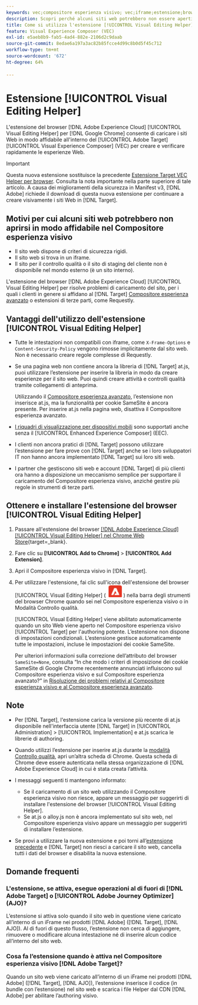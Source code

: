 ```yaml
---
keywords: vec;compositore esperienza visivo; vec;iframe;estensione;browser;faq
description: Scopri perché alcuni siti web potrebbero non essere aperti in modo affidabile nel [!UICONTROL Visual Experience Composer] (VEC). L'estensione del browser [!UICONTROL Visual Editing Helper] consente di caricare i siti Web in modo affidabile nel Compositore esperienza visivo.
title: Come si utilizza l'estensione [!UICONTROL Visual Editing Helper]?
feature: Visual Experience Composer (VEC)
exl-id: e5aeb8b9-fab5-4ad4-882e-2106d2c9daab
source-git-commit: 8edae6a197a3ac82b85fcce4d99c8b0d5f45c712
workflow-type: tm+mt
source-wordcount: '672'
ht-degree: 64%

---
```


# Estensione [!UICONTROL Visual Editing Helper]

L&#39;estensione del browser [!DNL Adobe Experience Cloud] [!UICONTROL Visual Editing Helper] per [!DNL Google Chrome] consente di caricare i siti Web in modo affidabile all&#39;interno del [!UICONTROL Adobe Target] [!UICONTROL Visual Experience Composer] (VEC) per creare e verificare rapidamente le esperienze Web.

>[!IMPORTANT]
>
>Questa nuova estensione sostituisce la precedente [Estensione Target VEC Helper per browser](/help/main/c-experiences/c-visual-experience-composer/r-troubleshoot-composer/vec-helper-browser-extension.md). Consulta la nota importante nella parte superiore di tale articolo. A causa dei miglioramenti della sicurezza in Manifest v3, [!DNL Adobe] richiede il download di questa nuova estensione per continuare a creare visivamente i siti Web in [!DNL Target].

## Motivi per cui alcuni siti web potrebbero non aprirsi in modo affidabile nel Compositore esperienza visivo

* Il sito web dispone di criteri di sicurezza rigidi.
* Il sito web si trova in un iframe.
* Il sito per il controllo qualità o il sito di staging del cliente non è disponibile nel mondo esterno (è un sito interno).

L&#39;estensione del browser [!DNL Adobe Experience Cloud] [!UICONTROL Visual Editing Helper] per risolve problemi di caricamento del sito, per i quali i clienti in genere si affidano al [!DNL Target] [Compositore esperienza avanzato](/help/main/administrating-target/visual-experience-composer-set-up.md#eec) o estensioni di terze parti, come Requestly.

## Vantaggi dell&#39;utilizzo dell&#39;estensione [!UICONTROL Visual Editing Helper]

* Tutte le intestazioni non compatibili con iframe, come `X-Frame-Options` e `Content-Security-Policy` vengono rimosse implicitamente dal sito web. Non è necessario creare regole complesse di Requestly.
* Se una pagina web non contiene ancora la libreria di [!DNL Target] at.js, puoi utilizzare l’estensione per inserire la libreria in modo da creare esperienze per il sito web. Puoi quindi creare attività e controlli qualità tramite collegamenti di anteprima.

  Utilizzando il [Compositore esperienza avanzato](/help/main/administrating-target/visual-experience-composer-set-up.md#eec), l’estensione non inserisce at.js, ma la funzionalità per cookie SameSite è ancora presente. Per inserire at.js nella pagina web, disattiva il Compositore esperienza avanzato.

* [I riquadri di visualizzazione per dispositivi mobili](/help/main/c-experiences/c-visual-experience-composer/mobile-viewports.md) sono supportati anche senza il [!UICONTROL Enhanced Experience Composer] (EEC).
* I clienti non ancora pratici di [!DNL Target] possono utilizzare l’estensione per fare prove con [!DNL Target] anche se i loro sviluppatori IT non hanno ancora implementato [!DNL Target] sui loro siti web.
* I partner che gestiscono siti web e account [!DNL Target] di più clienti ora hanno a disposizione un meccanismo semplice per supportare il caricamento del Compositore esperienza visivo, anziché gestire più regole in strumenti di terze parti.

## Ottenere e installare l&#39;estensione del browser [!UICONTROL Visual Editing Helper]

1. Passare all&#39;estensione del browser [[!DNL Adobe Experience Cloud] [!UICONTROL Visual Editing Helper] nel Chrome Web Store](https://chrome.google.com/webstore/detail/adobe-experience-cloud-vi/kgmjjkfjacffaebgpkpcllakjifppnca){target=_blank}.
1. Fare clic su **[!UICONTROL Add to Chrome]** > **[!UICONTROL Add Extension]**.
1. Apri il Compositore esperienza visivo in [!DNL Target].
1. Per utilizzare l&#39;estensione, fai clic sull&#39;icona dell&#39;estensione del browser [!UICONTROL Visual Editing Helper] ( ![icona Estensione editing video](/help/main/c-experiences/c-visual-experience-composer/r-troubleshoot-composer/assets/visual-editing-helper.png) ) nella barra degli strumenti del browser Chrome quando sei nel Compositore esperienza visivo o in Modalità Controllo qualità.

   [!UICONTROL Visual Editing Helper] viene abilitato automaticamente quando un sito Web viene aperto nel Compositore esperienza visivo [!UICONTROL Target] per l&#39;authoring potente. L’estensione non dispone di impostazioni condizionali. L’estensione gestisce automaticamente tutte le impostazioni, incluse le impostazioni dei cookie SameSite.

   Per ulteriori informazioni sulla correzione dell’attributo del browser `SameSite=None`, consulta “In che modo i criteri di imposizione dei cookie SameSite di Google Chrome recentemente annunciati influiscono sul Compositore esperienza visivo e sul Compositore esperienza avanzato?” in [Risoluzione dei problemi relativi al Compositore esperienza visivo e al Compositore esperienza avanzato](/help/main/c-experiences/c-visual-experience-composer/r-troubleshoot-composer/issues-related-to-the-visual-experience-composer-vec-and-enhanced-experience-composer-eec.md).

## Note

* Per [!DNL Target], l&#39;estensione carica la versione più recente di at.js disponibile nell&#39;interfaccia utente [!DNL Target] in [!UICONTROL Administration] > [!UICONTROL Implementation] e at.js scarica le librerie di authoring.
* Quando utilizzi l’estensione per inserire at.js durante la [modalità Controllo qualità](/help/main/c-activities/c-activity-qa/activity-qa.md), apri un’altra scheda di Chrome. Questa scheda di Chrome deve essere autenticata nella stessa organizzazione di [!DNL Adobe Experience Cloud] in cui è stata creata l’attività.
* I messaggi seguenti ti mantengono informato:

   * Se il caricamento di un sito web utilizzando il Compositore esperienza visivo non riesce, appare un messaggio per suggerirti di installare l&#39;estensione del browser [!UICONTROL Visual Editing Helper].
   * Se at.js o alloy.js non è ancora implementato sul sito web, nel Compositore esperienza visivo appare un messaggio per suggerirti di installare l’estensione.
* Se provi a utilizzare la nuova estensione e poi torni all’[estensione precedente](/help/main/c-experiences/c-visual-experience-composer/r-troubleshoot-composer/vec-helper-browser-extension.md) e [!DNL Target] non riesci a caricare il sito web, cancella tutti i dati del browser e disabilita la nuova estensione.

## Domande frequenti

### L&#39;estensione, se attiva, esegue operazioni al di fuori di [!DNL Adobe Target] o [!UICONTROL Adobe Journey Optimizer] (AJO)?

L’estensione si attiva solo quando il sito web in questione viene caricato all’interno di un iFrame nei prodotti [!DNL Adobe] ([!DNL Target], [!DNL AJO]). Al di fuori di questo flusso, l’estensione non cerca di aggiungere, rimuovere o modificare alcuna intestazione né di inserire alcun codice all’interno del sito web.

### Cosa fa l’estensione quando è attiva nel Compositore esperienza visivo [!DNL Adobe Target]?

Quando un sito web viene caricato all’interno di un iFrame nei prodotti [!DNL Adobe] ([!DNL Target], [!DNL AJO]), l’estensione inserisce il codice (in bundle con l’estensione) nel sito web e scarica i file Helper dal CDN [!DNL Adobe] per abilitare l’authoring visivo.
